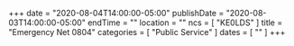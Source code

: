 +++
date = "2020-08-04T14:00:00-05:00"
publishDate = "2020-08-03T14:00:00-05:00"
endTime = ""
location = ""
ncs = [ "KE0LDS" ]
title = "Emergency Net 0804"
categories = [ "Public Service" ]
dates = [ "" ]
+++
